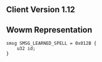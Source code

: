 ## Client Version 1.12

## Wowm Representation
```rust,ignore
smsg SMSG_LEARNED_SPELL = 0x012B {
    u32 id;    
}

```
